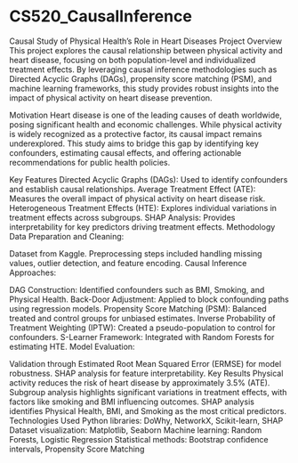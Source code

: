 # CS520_CausalInference
Causal Study of Physical Health’s Role in Heart Diseases
Project Overview
This project explores the causal relationship between physical activity and heart disease, focusing on both population-level and individualized treatment effects. By leveraging causal inference methodologies such as Directed Acyclic Graphs (DAGs), propensity score matching (PSM), and machine learning frameworks, this study provides robust insights into the impact of physical activity on heart disease prevention.

Motivation
Heart disease is one of the leading causes of death worldwide, posing significant health and economic challenges. While physical activity is widely recognized as a protective factor, its causal impact remains underexplored. This study aims to bridge this gap by identifying key confounders, estimating causal effects, and offering actionable recommendations for public health policies.

Key Features
Directed Acyclic Graphs (DAGs): Used to identify confounders and establish causal relationships.
Average Treatment Effect (ATE): Measures the overall impact of physical activity on heart disease risk.
Heterogeneous Treatment Effects (HTE): Explores individual variations in treatment effects across subgroups.
SHAP Analysis: Provides interpretability for key predictors driving treatment effects.
Methodology
Data Preparation and Cleaning:

Dataset from Kaggle.
Preprocessing steps included handling missing values, outlier detection, and feature encoding.
Causal Inference Approaches:

DAG Construction: Identified confounders such as BMI, Smoking, and Physical Health.
Back-Door Adjustment: Applied to block confounding paths using regression models.
Propensity Score Matching (PSM): Balanced treated and control groups for unbiased estimates.
Inverse Probability of Treatment Weighting (IPTW): Created a pseudo-population to control for confounders.
S-Learner Framework: Integrated with Random Forests for estimating HTE.
Model Evaluation:

Validation through Estimated Root Mean Squared Error (ERMSE) for model robustness.
SHAP analysis for feature interpretability.
Key Results
Physical activity reduces the risk of heart disease by approximately 3.5% (ATE).
Subgroup analysis highlights significant variations in treatment effects, with factors like smoking and BMI influencing outcomes.
SHAP analysis identifies Physical Health, BMI, and Smoking as the most critical predictors.
Technologies Used
Python libraries: DoWhy, NetworkX, Scikit-learn, SHAP
Dataset visualization: Matplotlib, Seaborn
Machine learning: Random Forests, Logistic Regression
Statistical methods: Bootstrap confidence intervals, Propensity Score Matching
